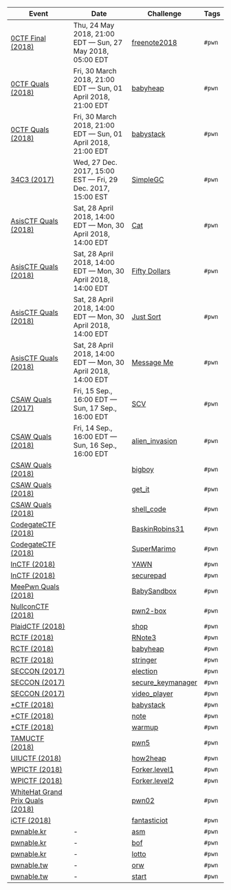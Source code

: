 | Event | Date | Challenge | Tags |
|-------|------|-----------|------|
| [0CTF Final (2018)](https://ctftime.org/event/558) | Thu, 24 May 2018, 21:00 EDT — Sun, 27 May 2018, 05:00 EDT | [freenote2018](0CTFFinal/2018/freenote2018) | `#pwn` |
| [0CTF Quals (2018)](https://ctftime.org/event/557) | Fri, 30 March 2018, 21:00 EDT — Sun, 01 April 2018, 21:00 EDT | [babyheap](0CTFQuals/2018/babyheap) | `#pwn` |
| [0CTF Quals (2018)](https://ctftime.org/event/557) | Fri, 30 March 2018, 21:00 EDT — Sun, 01 April 2018, 21:00 EDT | [babystack](0CTFQuals/2018/babystack) | `#pwn` |
| [34C3 (2017)](https://ctftime.org/event/544) | Wed, 27 Dec. 2017, 15:00 EST — Fri, 29 Dec. 2017, 15:00 EST | [SimpleGC](34C3/2017/SimpleGC) | `#pwn` |
| [AsisCTF Quals (2018)](https://ctftime.org/event/568) | Sat, 28 April 2018, 14:00 EDT — Mon, 30 April 2018, 14:00 EDT | [Cat](AsisCTFQuals/2018/Cat) | `#pwn` |
| [AsisCTF Quals (2018)](https://ctftime.org/event/568) | Sat, 28 April 2018, 14:00 EDT — Mon, 30 April 2018, 14:00 EDT | [Fifty Dollars](AsisCTFQuals/2018/Fifty_Dollars) | `#pwn` |
| [AsisCTF Quals (2018)](https://ctftime.org/event/568) | Sat, 28 April 2018, 14:00 EDT — Mon, 30 April 2018, 14:00 EDT | [Just Sort](AsisCTFQuals/2018/Just_Sort) | `#pwn` |
| [AsisCTF Quals (2018)](https://ctftime.org/event/568) | Sat, 28 April 2018, 14:00 EDT — Mon, 30 April 2018, 14:00 EDT | [Message Me](AsisCTFQuals/2018/Message_Me) | `#pwn` |
| [CSAW Quals (2017)](https://ctftime.org/event/488) | Fri, 15 Sep., 16:00 EDT — Sun, 17 Sep., 16:00 EDT | [SCV](CSAWQuals/2017/SCV) | `#pwn` |
| [CSAW Quals (2018)](https://ctftime.org/event/633) | Fri, 14 Sep., 16:00 EDT — Sun, 16 Sep., 16:00 EDT | [alien_invasion](CSAWQuals/2018/alien_invasion) | `#pwn` |
| [CSAW Quals (2018)](https://ctftime.org/event/633) | | [bigboy](CSAWQuals/2018/bigboy) | `#pwn` |
| [CSAW Quals (2018)](https://ctftime.org/event/633) | | [get_it](CSAWQuals/2018/get_it) | `#pwn` |
| [CSAW Quals (2018)](https://ctftime.org/event/633) | | [shell_code](CSAWQuals/2018/shell_code) | `#pwn` |
| [CodegateCTF (2018)](https://ctftime.org/event/542) | | [BaskinRobins31](CodegateCTF/2018/BaskinRobins31) | `#pwn` |
| [CodegateCTF (2018)](https://ctftime.org/event/542) | | [SuperMarimo](CodegateCTF/2018/Super_Marimo) | `#pwn` |
| [InCTF (2018)](https://ctftime.org/event/662) | | [YAWN](InCTF/2018/YAWN) | `#pwn` |
| [InCTF (2018)](https://ctftime.org/event/662) | | [securepad](InCTF/2018/securepad) | `#pwn` |
| [MeePwn Quals (2018)](https://ctftime.org/event/625) | | [BabySandbox](MeePwnQuals/2018/BabySandbox) | `#pwn` |
| [NullconCTF (2018)](https://ctftime.org/event/566) | | [pwn2-box](NullconCTF/2018/pwn2-box) | `#pwn` |
| [PlaidCTF (2018)](https://ctftime.org/event/617) | | [shop](PlaidCTF/2018/shop) | `#pwn` |
| [RCTF (2018)](https://ctftime.org/event/624) | | [RNote3](RCTF/2018/RNote3) | `#pwn` |
| [RCTF (2018)](https://ctftime.org/event/624) | | [babyheap](RCTF/2018/babyheap) | `#pwn` |
| [RCTF (2018)](https://ctftime.org/event/624) | | [stringer](RCTF/2018/stringer) | `#pwn` |
| [SECCON (2017)](https://ctftime.org/event/512) | | [election](SECCON/2017/election) | `#pwn` |
| [SECCON (2017)](https://ctftime.org/event/512) | | [secure_keymanager](SECCON/2017/secure_keymanager) | `#pwn` |
| [SECCON (2017)](https://ctftime.org/event/512) | | [video_player](SECCON/2017/video_player) | `#pwn` |
| [\*CTF (2018)](https://ctftime.org/event/614/) | | [babystack](StarCTF/2018/babystack) | `#pwn` |
| [\*CTF (2018)](https://ctftime.org/event/614/) | | [note](StarCTF/2018/note) | `#pwn` |
| [\*CTF (2018)](https://ctftime.org/event/614/) | | [warmup](StarCTF/2018/warmup) | `#pwn` |
| [TAMUCTF (2018)](https://ctftime.org/event/559) | | [pwn5](TAMUCTF/2018/pwn5) | `#pwn` |
| [UIUCTF (2018)](https://ctftime.org/event/587) | | [how2heap](UIUCTF/2018/how2heap) | `#pwn` |
| [WPICTF (2018)](https://ctftime.org/event/600) | | [Forker.level1](WPICTF/2018/Forker.level1) | `#pwn` |
| [WPICTF (2018)](https://ctftime.org/event/600) | | [Forker.level2](WPICTF/2018/Forker.level2) | `#pwn` |
| [WhiteHat Grand Prix Quals (2018)](https://ctftime.org/event/656) | | [pwn02](WhiteHatGrandPrixQuals/2018/pwn02) | `#pwn` |
| [iCTF (2018)](https://ctftime.org/event/567) | | [fantasticiot](iCTF/2018/fantasticiot) | `#pwn` |
| [pwnable.kr](http://pwnable.kr/) | - | [asm](pwnable.kr/asm) | `#pwn` |
| [pwnable.kr](http://pwnable.kr/) | - | [bof](pwnable.kr/bof) | `#pwn` |
| [pwnable.kr](http://pwnable.kr/) | - | [lotto](pwnable.kr/lotto) | `#pwn` |
| [pwnable.tw](https://pwnable.tw/) | - | [orw](pwnable.tw/orw) | `#pwn` |
| [pwnable.tw](https://pwnable.tw/) | - | [start](pwnable.tw/start) | `#pwn` |
